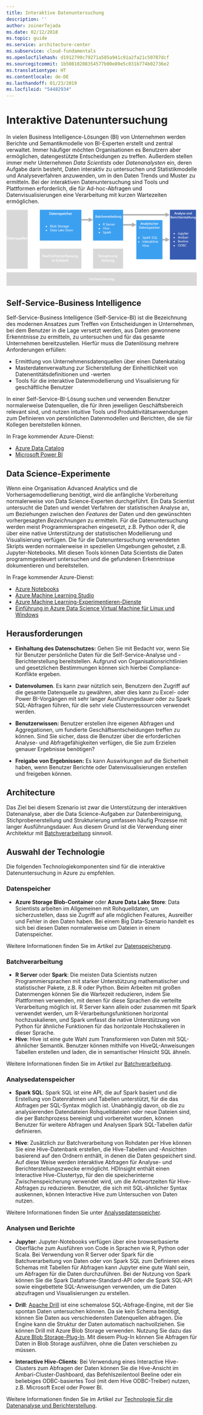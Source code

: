 ```yaml
---
title: Interaktive Datenuntersuchung
description: ''
author: zoinerTejada
ms.date: 02/12/2018
ms.topic: guide
ms.service: architecture-center
ms.subservice: cloud-fundamentals
ms.openlocfilehash: d1912799c79271a585a941c91a2fa21c50787dcf
ms.sourcegitcommit: 1b50810208354577b00e89e5c031b774b02736e2
ms.translationtype: HT
ms.contentlocale: de-DE
ms.lasthandoff: 01/23/2019
ms.locfileid: "54482934"
---
```

# <a name="interactive-data-exploration"></a>Interaktive Datenuntersuchung

In vielen Business Intelligence-Lösungen (BI) von Unternehmen werden Berichte und Semantikmodelle von BI-Experten erstellt und zentral verwaltet. Immer häufiger möchten Organisationen es Benutzern aber ermöglichen, datengestützte Entscheidungen zu treffen. Außerdem stellen immer mehr Unternehmen *Data Scientists* oder *Datenanalysten* ein, deren Aufgabe darin besteht, Daten interaktiv zu untersuchen und Statistikmodelle und Analyseverfahren anzuwenden, um in den Daten Trends und Muster zu ermitteln. Bei der interaktiven Datenuntersuchung sind Tools und Plattformen erforderlich, die für Ad-hoc-Abfragen und Datenvisualisierungen eine Verarbeitung mit kurzen Wartezeiten ermöglichen.

![Interaktive Datenuntersuchung](./images/data-exploration.png)

## <a name="self-service-bi"></a>Self-Service-Business Intelligence

Self-Service-Business Intelligence (Self-Service-BI) ist die Bezeichnung des modernen Ansatzes zum Treffen von Entscheidungen in Unternehmen, bei dem Benutzer in die Lage versetzt werden, aus Daten gewonnene Erkenntnisse zu ermitteln, zu untersuchen und für das gesamte Unternehmen bereitzustellen. Hierfür muss die Datenlösung mehrere Anforderungen erfüllen:

- Ermittlung von Unternehmensdatenquellen über einen Datenkatalog
- Masterdatenverwaltung zur Sicherstellung der Einheitlichkeit von Datenentitätsdefinitionen und -werten
- Tools für die interaktive Datenmodellierung und Visualisierung für geschäftliche Benutzer

In einer Self-Service-BI-Lösung suchen und verwenden Benutzer normalerweise Datenquellen, die für ihren jeweiligen Geschäftsbereich relevant sind, und nutzen intuitive Tools und Produktivitätsanwendungen zum Definieren von persönlichen Datenmodellen und Berichten, die sie für Kollegen bereitstellen können.

In Frage kommender Azure-Dienst:

- [Azure Data Catalog](/azure/data-catalog/data-catalog-what-is-data-catalog)
- [Microsoft Power BI](https://powerbi.microsoft.com/)

## <a name="data-science-experimentation"></a>Data Science-Experimente

Wenn eine Organisation Advanced Analytics und die Vorhersagemodellierung benötigt, wird die anfängliche Vorbereitung normalerweise von Data Science-Experten durchgeführt. Ein Data Scientist untersucht die Daten und wendet Verfahren der statistischen Analyse an, um Beziehungen zwischen den *Features* der Daten und den gewünschten vorhergesagten *Bezeichnungen* zu ermitteln. Für die Datenuntersuchung werden meist Programmiersprachen eingesetzt, z.B. Python oder R, die über eine native Unterstützung der statistischen Modellierung und Visualisierung verfügen. Die für die Datenuntersuchung verwendeten Skripts werden normalerweise in speziellen Umgebungen gehostet, z.B. Jupyter-Notebooks. Mit diesen Tools können Data Scientists die Daten programmgesteuert untersuchen und die gefundenen Erkenntnisse dokumentieren und bereitstellen.

In Frage kommender Azure-Dienst:

- [Azure Notebooks](https://notebooks.azure.com/)
- [Azure Machine Learning Studio](/azure/machine-learning/studio/what-is-ml-studio)
- [Azure Machine Learning-Experimentieren-Dienste](/azure/machine-learning/preview/experimentation-service-configuration)
- [Einführung in Azure Data Science Virtual Machine für Linux und Windows](/azure/machine-learning/data-science-virtual-machine/overview)

## <a name="challenges"></a>Herausforderungen

- **Einhaltung des Datenschutzes:** Gehen Sie mit Bedacht vor, wenn Sie für Benutzer persönliche Daten für die Self-Service-Analyse und -Berichterstellung bereitstellen. Aufgrund von Organisationsrichtlinien und gesetzlichen Bestimmungen können sich hierbei Compliance-Konflikte ergeben.

- **Datenvolumen**. Es kann zwar nützlich sein, Benutzern den Zugriff auf die gesamte Datenquelle zu gewähren, aber dies kann zu Excel- oder Power BI-Vorgängen mit sehr langer Ausführungsdauer oder zu Spark SQL-Abfragen führen, für die sehr viele Clusterressourcen verwendet werden.

- **Benutzerwissen:** Benutzer erstellen ihre eigenen Abfragen und Aggregationen, um fundierte Geschäftsentscheidungen treffen zu können. Sind Sie sicher, dass die Benutzer über die erforderlichen Analyse- und Abfragefähigkeiten verfügen, die Sie zum Erzielen genauer Ergebnisse benötigen?

- **Freigabe von Ergebnissen:** Es kann Auswirkungen auf die Sicherheit haben, wenn Benutzer Berichte oder Datenvisualisierungen erstellen und freigeben können.

## <a name="architecture"></a>Architecture

Das Ziel bei diesem Szenario ist zwar die Unterstützung der interaktiven Datenanalyse, aber die Data Science-Aufgaben zur Datenbereinigung, Stichprobenerstellung und Strukturierung umfassen häufig Prozesse mit langer Ausführungsdauer. Aus diesem Grund ist die Verwendung einer Architektur mit [Batchverarbeitung](../big-data/batch-processing.md) sinnvoll.

## <a name="technology-choices"></a>Auswahl der Technologie

Die folgenden Technologiekomponenten sind für die interaktive Datenuntersuchung in Azure zu empfehlen.

### <a name="data-storage"></a>Datenspeicher

- **Azure Storage Blob-Container** oder **Azure Data Lake Store**: Data Scientists arbeiten im Allgemeinen mit Rohquelldaten, um sicherzustellen, dass sie Zugriff auf alle möglichen Features, Ausreißer und Fehler in den Daten haben. Bei einem Big Data-Szenario handelt es sich bei diesen Daten normalerweise um Dateien in einem Datenspeicher.

Weitere Informationen finden Sie im Artikel zur [Datenspeicherung](../technology-choices/data-storage.md).

### <a name="batch-processing"></a>Batchverarbeitung

- **R Server** oder **Spark**: Die meisten Data Scientists nutzen Programmiersprachen mit starker Unterstützung mathematischer und statistischer Pakete, z.B. R oder Python. Beim Arbeiten mit großen Datenmengen können Sie die Wartezeit reduzieren, indem Sie Plattformen verwenden, mit denen für diese Sprachen die verteilte Verarbeitung möglich ist. R Server kann allein oder zusammen mit Spark verwendet werden, um R-Verarbeitungsfunktionen horizontal hochzuskalieren, und Spark umfasst die native Unterstützung von Python für ähnliche Funktionen für das horizontale Hochskalieren in dieser Sprache.
- **Hive**: Hive ist eine gute Wahl zum Transformieren von Daten mit SQL-ähnlicher Semantik. Benutzer können mithilfe von HiveQL-Anweisungen Tabellen erstellen und laden, die in semantischer Hinsicht SQL ähneln.

Weitere Informationen finden Sie im Artikel zur [Batchverarbeitung](../technology-choices/batch-processing.md).

### <a name="analytical-data-store"></a>Analysedatenspeicher

- **Spark SQL**: Spark SQL ist eine API, die auf Spark basiert und die Erstellung von Datenrahmen und Tabellen unterstützt, für die das Abfragen per SQL-Syntax möglich ist. Unabhängig davon, ob die zu analysierenden Datendateien Rohquelldateien oder neue Dateien sind, die per Batchprozess bereinigt und vorbereitet wurden, können Benutzer für weitere Abfragen und Analysen Spark SQL-Tabellen dafür definieren.

- **Hive**: Zusätzlich zur Batchverarbeitung von Rohdaten per Hive können Sie eine Hive-Datenbank erstellen, die Hive-Tabellen und -Ansichten basierend auf den Ordnern enthält, in denen die Daten gespeichert sind. Auf diese Weise werden interaktive Abfragen für Analyse- und Berichterstellungszwecke ermöglicht. HDInsight enthält einen Interactive Hive-Clustertyp, für den die speicherinterne Zwischenspeicherung verwendet wird, um die Antwortzeiten für Hive-Abfragen zu reduzieren. Benutzer, die sich mit SQL-ähnlicher Syntax auskennen, können Interactive Hive zum Untersuchen von Daten nutzen.

Weitere Informationen finden Sie unter [Analysedatenspeicher](../technology-choices/analytical-data-stores.md).

### <a name="analytics-and-reporting"></a>Analysen und Berichte

- **Jupyter**: Jupyter-Notebooks verfügen über eine browserbasierte Oberfläche zum Ausführen von Code in Sprachen wie R, Python oder Scala. Bei Verwendung von R Server oder Spark für die Batchverarbeitung von Daten oder von Spark SQL zum Definieren eines Schemas mit Tabellen für Abfragen kann Jupyter eine gute Wahl sein, um Abfragen für die Daten durchzuführen. Bei der Nutzung von Spark können Sie die Spark Dataframe-Standard-API oder die Spark SQL-API sowie eingebettete SQL-Anweisungen verwenden, um die Daten abzufragen und Visualisierungen zu erstellen.

- **Drill**: [Apache Drill](https://drill.apache.org/) ist eine schemalose SQL-Abfrage-Engine, mit der Sie spontan Daten untersuchen können. Da sie kein Schema benötigt, können Sie Daten aus verschiedensten Datenquellen abfragen. Die Engine kann die Struktur der Daten automatisch nachvollziehen.  Sie können Drill mit Azure Blob Storage verwenden. Nutzung Sie dazu das [Azure Blob Storage-Plug-In](https://drill.apache.org/docs/azure-blob-storage-plugin/). Mit diesem Plug-In können Sie Abfragen für Daten in Blob Storage ausführen, ohne die Daten verschieben zu müssen.

- **Interactive Hive-Clients**: Bei Verwendung eines Interactive Hive-Clusters zum Abfragen der Daten können Sie die Hive-Ansicht im Ambari-Cluster-Dashboard, das Befehlszeilentool Beeline oder ein beliebiges ODBC-basiertes Tool (mit dem Hive ODBC-Treiber) nutzen, z.B. Microsoft Excel oder Power BI.

Weitere Informationen finden Sie im Artikel zur [Technologie für die Datenanalyse und Berichterstellung](../technology-choices/analysis-visualizations-reporting.md).
